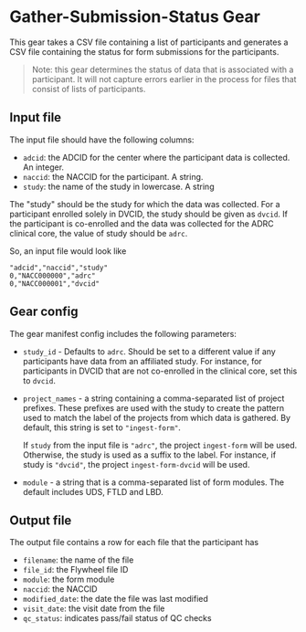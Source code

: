 # Gather-Submission-Status Gear

This gear takes a CSV file containing a list of participants and generates a CSV file containing the status for form submissions for the participants.

> Note: this gear determines the status of data that is associated with a participant. It will not capture errors earlier in the process for files that consist of lists of participants.

## Input file

The input file should have the following columns:

- `adcid`: the ADCID for the center where the participant data is collected. An integer.
- `naccid`: the NACCID for the participant. A string.
- `study`: the name of the study in lowercase. A string

The "study" should be the study for which the data was collected.
For a participant enrolled solely in DVCID, the study should be given as `dvcid`.
If the participant is co-enrolled and the data was collected for the ADRC clinical core, the value of study should be `adrc`.

So, an input file would look like

```csv
"adcid","naccid","study"
0,"NACC000000","adrc"
0,"NACC000001","dvcid"
```

## Gear config

The gear manifest config includes the following parameters:

- `study_id` - Defaults to `adrc`. Should be set to a different value if any participants have data from an affiliated study.
  For instance, for participants in DVCID that are not co-enrolled in the clinical core, set this to `dvcid`.

- `project_names` - a string containing a comma-separated list of project prefixes.
  These prefixes are used with the study to create the pattern used to match the label of the projects from which data is gathered.
  By default, this string is set to `"ingest-form"`.

  If `study` from the input file is `"adrc"`, the project `ingest-form` will be used.
  Otherwise, the study is used as a suffix to the label.
  For instance, if study is `"dvcid"`, the project `ingest-form-dvcid` will be used.

- `module` - a string that is a comma-separated list of form modules.
  The default includes UDS, FTLD and LBD.


## Output file

The output file contains a row for each file that the participant has

- `filename`: the name of the file
- `file_id`: the Flywheel file ID
- `module`: the form module
- `naccid`: the NACCID
- `modified_date`: the date the file was last modified
- `visit_date`: the visit date from the file
- `qc_status`: indicates pass/fail status of QC checks
